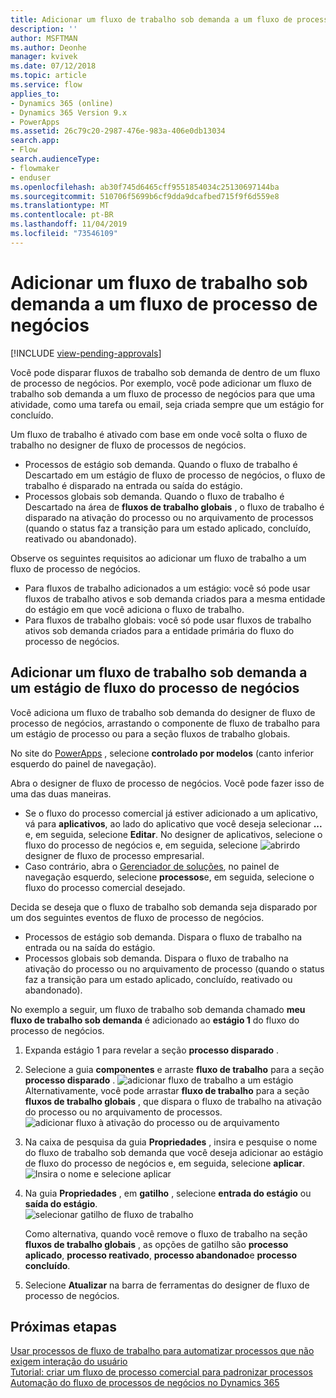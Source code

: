 ```yaml
---
title: Adicionar um fluxo de trabalho sob demanda a um fluxo de processo de negócios
description: ''
author: MSFTMAN
ms.author: Deonhe
manager: kvivek
ms.date: 07/12/2018
ms.topic: article
ms.service: flow
applies_to:
- Dynamics 365 (online)
- Dynamics 365 Version 9.x
- PowerApps
ms.assetid: 26c79c20-2987-476e-983a-406e0db13034
search.app:
- Flow
search.audienceType:
- flowmaker
- enduser
ms.openlocfilehash: ab30f745d6465cff9551854034c25130697144ba
ms.sourcegitcommit: 510706f5699b6cf9dda9dcafbed715f9f6d559e8
ms.translationtype: MT
ms.contentlocale: pt-BR
ms.lasthandoff: 11/04/2019
ms.locfileid: "73546109"
---
```

# <a name="add-an-on-demand-workflow-to-a-business-process-flow"></a>Adicionar um fluxo de trabalho sob demanda a um fluxo de processo de negócios
[!INCLUDE [view-pending-approvals](includes/cc-rebrand.md)]

Você pode disparar fluxos de trabalho sob demanda de dentro de um fluxo de processo de negócios. Por exemplo, você pode adicionar um fluxo de trabalho sob demanda a um fluxo de processo de negócios para que uma atividade, como uma tarefa ou email, seja criada sempre que um estágio for concluído. 

Um fluxo de trabalho é ativado com base em onde você solta o fluxo de trabalho no designer de fluxo de processos de negócios.
- Processos de estágio sob demanda. Quando o fluxo de trabalho é Descartado em um estágio de fluxo de processo de negócios, o fluxo de trabalho é disparado na entrada ou saída do estágio. 
- Processos globais sob demanda. Quando o fluxo de trabalho é Descartado na área de **fluxos de trabalho globais** , o fluxo de trabalho é disparado na ativação do processo ou no arquivamento de processos (quando o status faz a transição para um estado aplicado, concluído, reativado ou abandonado). 

Observe os seguintes requisitos ao adicionar um fluxo de trabalho a um fluxo de processo de negócios.
- Para fluxos de trabalho adicionados a um estágio: você só pode usar fluxos de trabalho ativos e sob demanda criados para a mesma entidade do estágio em que você adiciona o fluxo de trabalho.  
- Para fluxos de trabalho globais: você só pode usar fluxos de trabalho ativos sob demanda criados para a entidade primária do fluxo do processo de negócios.

## <a name="add-an-on-demand-workflow-to-a-business-process-flow-stage"></a>Adicionar um fluxo de trabalho sob demanda a um estágio de fluxo do processo de negócios

Você adiciona um fluxo de trabalho sob demanda do designer de fluxo de processo de negócios, arrastando o componente de fluxo de trabalho para um estágio de processo ou para a seção fluxos de trabalho globais. 

No site do [PowerApps](https://web.powerapps.com) , selecione **controlado por modelos** (canto inferior esquerdo do painel de navegação). 

Abra o designer de fluxo de processo de negócios. Você pode fazer isso de uma das duas maneiras.
- Se o fluxo do processo comercial já estiver adicionado a um aplicativo, vá para **aplicativos**, ao lado do aplicativo que você deseja selecionar **...** e, em seguida, selecione **Editar**. No designer de aplicativos, selecione o fluxo do processo de negócios e, em seguida, selecione ![abrir](media/dynamics365-open-designer.PNG)do designer de fluxo de processo empresarial.  
- Caso contrário, abra o [Gerenciador de soluções](/powerapps/maker/model-driven-apps/advanced-navigation.md#solution-explorer), no painel de navegação esquerdo, selecione **processos**e, em seguida, selecione o fluxo do processo comercial desejado. 

Decida se deseja que o fluxo de trabalho sob demanda seja disparado por um dos seguintes eventos de fluxo de processo de negócios. 
- Processos de estágio sob demanda. Dispara o fluxo de trabalho na entrada ou na saída do estágio. 
- Processos globais sob demanda. Dispara o fluxo de trabalho na ativação do processo ou no arquivamento de processo (quando o status faz a transição para um estado aplicado, concluído, reativado ou abandonado). 

No exemplo a seguir, um fluxo de trabalho sob demanda chamado **meu fluxo de trabalho sob demanda** é adicionado ao **estágio 1** do fluxo do processo de negócios. 

1. Expanda estágio 1 para revelar a seção **processo disparado** . 
2. Selecione a guia **componentes** e arraste **fluxo de trabalho** para a seção **processo disparado** .
    ![adicionar fluxo de trabalho a um estágio](media/add-workflow-to-bpf-1.png) Alternativamente, você pode arrastar **fluxo de trabalho** para a seção **fluxos de trabalho globais** , que dispara o fluxo de trabalho na ativação do processo ou no arquivamento de processos.
 ![adicionar fluxo à ativação do processo ou](media/add-workflow-to-bpf-global.png) de arquivamento
3. Na caixa de pesquisa da guia **Propriedades** , insira e pesquise o nome do fluxo de trabalho sob demanda que você deseja adicionar ao estágio de fluxo do processo de negócios e, em seguida, selecione **aplicar**.
    ![Insira o nome e selecione aplicar](media/add-workflow-to-bpf-2.png)
4. Na guia **Propriedades** , em **gatilho** , selecione **entrada do estágio** ou **saída do estágio**.  
    ![selecionar gatilho de fluxo de trabalho](media/workflow-trigger.png)
   
    Como alternativa, quando você remove o fluxo de trabalho na seção **fluxos de trabalho globais** , as opções de gatilho são **processo aplicado**, **processo reativado**, **processo abandonado**e **processo concluído**.

5. Selecione **Atualizar** na barra de ferramentas do designer de fluxo de processo de negócios.
 
## <a name="next-steps"></a>Próximas etapas
[Usar processos de fluxo de trabalho para automatizar processos que não exigem interação do usuário](workflow-processes.md) <br/>
[Tutorial: criar um fluxo de processo comercial para padronizar processos](create-business-process-flow.md) <br/>
[Automação do fluxo de processos de negócios no Dynamics 365](https://blogs.msdn.microsoft.com/crm/2017/03/28/business-process-flow-automation-in-dynamics-365/)

